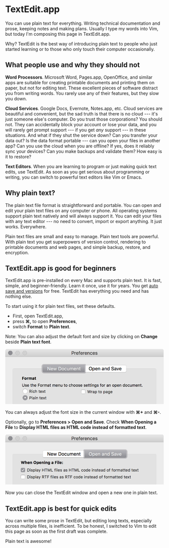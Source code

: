 # TextEdit.app

You can use plain text for everything. Writing technical documentation
and prose, keeping notes and making plans. Usually I type my words into
Vim, but today I'm composing this page in TextEdit.app.

Why? TextEdit is the best way of introducing plain text to people who
just started learning or to those who only touch their computer
occasionally.

## What people use and why they should not

**Word Processors**. Microsoft Word, Pages.app, OpenOffice, and similar
apps are suitable for creating printable documents and printing them on
paper, but not for editing text. These excellent pieces of software
distract you from writing words. You rarely use any of their features, but
they slow you down.

**Cloud Services**. Google Docs, Evernote, Notes.app, etc. Cloud services
are beautiful and convenient, but the sad truth is that there is no cloud
--- it's just someone else's computer. Do you trust those corporations?
You should not. They can accidentally block your account or lose your
data, and you will rarely get prompt support --- if you get *any* support
--- in these situations. And what if they shut the service down? Can you
transfer your data out? Is the data format portable --- can you open your
files in another app? Can you use the cloud when you are offline? If yes,
does it reliably sync your devices? Can you make backups and validate
them? How easy is it to restore?

**Text Editors**. When you are learning to program or just making quick
text edits, use TextEdit. As soon as you get serious about programming or
writing, you can switch to powerful text editors like Vim or Emacs.

## Why plain text?

The plain text file format is straightforward and portable. You can open
and edit your plain text files on any computer or phone. All operating
systems support plain text natively and will always support it. You can
edit your files with any text editor --- no need to convert, import or
export anything. It just works. Everywhere.

Plain text files are small and easy to manage. Plain text tools are
powerful. With plain text you get superpowers of version control,
rendering to printable documents and web pages, and simple backup,
restore, and encryption.

## TextEdit.app is good for beginners

TextEdit.app is pre-installed on every Mac and supports plain text. It is
fast, simple, and beginner-friendly. Learn it once, use it for years. You
get [auto save and versions](https://support.apple.com/en-us/HT202255) for
free. TextEdit has everything you need and has nothing else.

To start using it for plain text files, set these defaults.

- First, open TextEdit.app,
- press **&#x2318;,** to open **Preferences**,
- switch **Format** to **Plain text**.

Note: You can also adjust the default font and size by clicking on
**Change** beside **Plain text font**.

![TextEdit.app > Plain text](/textedit-new-document.png)

You can always adjust the font size in the current window with
**&#x2318;+** and **&#x2318;-**.

Optionally, go to **Preferences > Open and Save**. Check **When Opening a
File** to **Display HTML files as HTML code instead of formatted text**.

![TextEdit.app > HTML as code](/textedit-open-and-save.png)

Now you can close the TextEdit window and open a new one in plain text.

## TextEdit.app is best for quick edits

You can write some prose in TextEdit, but editing long texts, especially
across multiple files, is inefficient. To be honest, I switched to Vim to
edit this page as soon as the first draft was complete.

Plain text is awesome!
